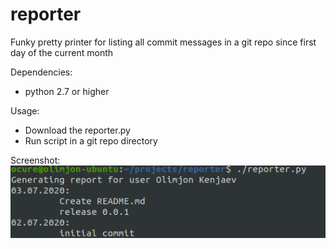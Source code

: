 # reporter
Funky pretty printer for listing all commit messages in a git repo since first day of the current month

Dependencies:
  * python 2.7 or higher
  
Usage:<br/>
  * Download the reporter.py 
  * Run script in a git repo directory

Screenshot:<br>
![GitHub Logo](/img/repo_demo.png)
